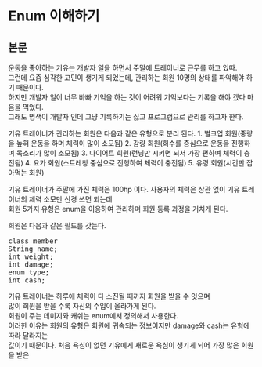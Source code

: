 # Enum 이해하기

## 본문

<p>
    운동을 좋아하는 기유는 개발자 일을 하면서 주말에 트레이너로 근무를 하고 있따.<br>
    그런데 요즘 심각한 고민이 생기게 되었는데, 관리하는 회원 10명의 상태를 파악해야 하기 때문이다.<br>
    하지만 개발자 일이 너무 바빠 기억을 하는 것이 어려워 기억보다는 기록을 해야 겠다 마음을 먹었다.<br>
    그래도 명색이 개발자 인데 그냥 기록하기는 싫고 프로그램으로 관리를 하고자 한다.
</p>

<p>
    기유 트레이너가 관리하는 회원은 다음과 같은 유형으로 분리 된다.
1. 벌크업 회원(중량을 높혀 운동을 하며 체력이 많이 소모됨)
2. 감량 회원(회수를 중심으로 운동을 진행하며 목소리가 많이 소모됨)
3. 다이어트 회원(런닝만 시키면 되서 가장 편하며 체력이 충전됨)
4. 요가 회원(스트레칭 중심으로 진행하여 체력이 충전됨)
5. 유령 회원(시간만 잡아먹는 회원)
</p>


기유 트레이너가 주말에 가진 체력은 100hp 이다.
사용자의 체력은 상관 없이 기유 트레이너의 체력 소모만 신경 쓰면 되는데<br>
회원 5가지 유형은 enum을 이용하여 관리하며 회원 등록 과정을 거치게 된다.<br>

회원은 다음과 같은 필드를 갖는다.
<pre>
class member
String name;
int weight;
int damage;
enum type;
int cash;
</pre>

기유 트레이너는 하루에 체력이 다 소진될 때까지 회원을 받을 수 잇으며<br>
많이 회원을 받을 수록 자신의 수입이 올라가게 된다. <br>
회원이 주는 데미지와 캐쉬는 enum에서 정의해서 사용한다.<br>
이러한 이유는 회원의 유형은 회원에 귀속되는 정보이지만 damage와 cash는 유형에 따라 달라지는<br>
값이기 때문이다.
처음 욕심이 없던 기유에게 새로운 욕심이 생기게 되어 가장 많은 회원을 받은 


